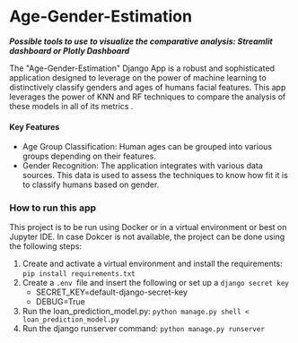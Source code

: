 # Age-Gender-Estimation
***Possible tools to use to visualize the comparative analysis: Streamlit dashboard or Plotly Dashboard***

<p> The "Age-Gender-Estimation" Django App is a robust and sophisticated application designed to leverage on the power of machine learning to distinctively classify genders and ages of humans facial features. This app leverages the power of KNN and RF techniques to compare the analysis of these models in all of its metrics .</p>

<h4> Key Features </h4>
<ul>
	<li>Age Group Classification: Human ages can be grouped into various groups depending on their features.</li>
	<li>Gender Recognition: The application integrates with various data sources. This data is used to assess the techniques to know how fit it is to classify humans based on gender.</li>
</ul>

<h3>How to run this app</h3>
This project is to be run using Docker or in a virtual environment or best on Jupyter IDE. In case Dokcer is not available, the project can be done using the following steps:

<ol>
	<li>Create and activate a virtual environment and install the requirements:
		<code>pip install requirements.txt</code>
	</li>
	<li>Create a <code>.env </code>file and insert the following or set up a <code>django secret key</code>
		<ul>
			<li>SECRET_KEY=default-django-secret-key</li>
			<li>DEBUG=True</li>
		</ul>
	</li>
	<li>Run the loan_prediction_model.py:
		<code>python manage.py shell < loan_prediction_model.py</code>
	</li>
	<li>Run the django runserver command:
		<code>python manage.py runserver</code>
	</li>
</0l>

